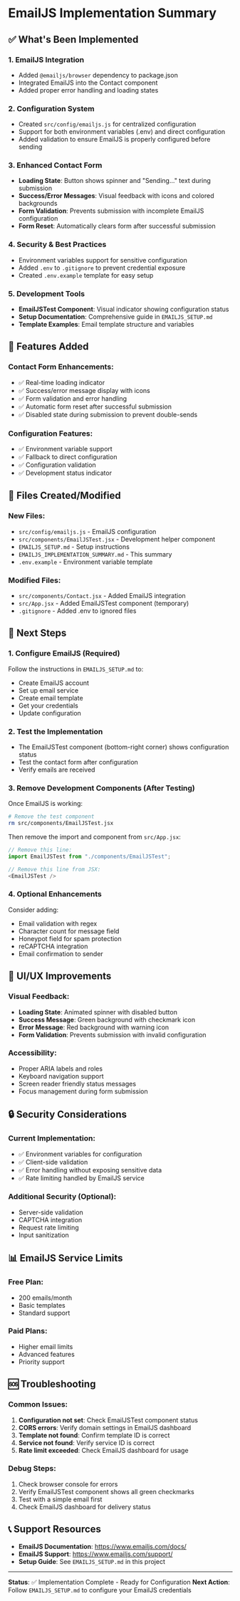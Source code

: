 # EmailJS Implementation Summary

## ✅ What's Been Implemented

### 1. **EmailJS Integration**
- Added `@emailjs/browser` dependency to package.json
- Integrated EmailJS into the Contact component
- Added proper error handling and loading states

### 2. **Configuration System**
- Created `src/config/emailjs.js` for centralized configuration
- Support for both environment variables (.env) and direct configuration
- Added validation to ensure EmailJS is properly configured before sending

### 3. **Enhanced Contact Form**
- **Loading State**: Button shows spinner and "Sending..." text during submission
- **Success/Error Messages**: Visual feedback with icons and colored backgrounds
- **Form Validation**: Prevents submission with incomplete EmailJS configuration
- **Form Reset**: Automatically clears form after successful submission

### 4. **Security & Best Practices**
- Environment variables support for sensitive configuration
- Added `.env` to `.gitignore` to prevent credential exposure
- Created `.env.example` template for easy setup

### 5. **Development Tools**
- **EmailJSTest Component**: Visual indicator showing configuration status
- **Setup Documentation**: Comprehensive guide in `EMAILJS_SETUP.md`
- **Template Examples**: Email template structure and variables

## 🚀 Features Added

### Contact Form Enhancements:
- ✅ Real-time loading indicator
- ✅ Success/error message display with icons
- ✅ Form validation and error handling
- ✅ Automatic form reset after successful submission
- ✅ Disabled state during submission to prevent double-sends

### Configuration Features:
- ✅ Environment variable support
- ✅ Fallback to direct configuration
- ✅ Configuration validation
- ✅ Development status indicator

## 📁 Files Created/Modified

### New Files:
- `src/config/emailjs.js` - EmailJS configuration
- `src/components/EmailJSTest.jsx` - Development helper component
- `EMAILJS_SETUP.md` - Setup instructions
- `EMAILJS_IMPLEMENTATION_SUMMARY.md` - This summary
- `.env.example` - Environment variable template

### Modified Files:
- `src/components/Contact.jsx` - Added EmailJS integration
- `src/App.jsx` - Added EmailJSTest component (temporary)
- `.gitignore` - Added .env to ignored files

## 🔧 Next Steps

### 1. **Configure EmailJS** (Required)
Follow the instructions in `EMAILJS_SETUP.md` to:
- Create EmailJS account
- Set up email service
- Create email template
- Get your credentials
- Update configuration

### 2. **Test the Implementation**
- The EmailJSTest component (bottom-right corner) shows configuration status
- Test the contact form after configuration
- Verify emails are received

### 3. **Remove Development Components** (After Testing)
Once EmailJS is working:
```bash
# Remove the test component
rm src/components/EmailJSTest.jsx
```

Then remove the import and component from `src/App.jsx`:
```javascript
// Remove this line:
import EmailJSTest from "./components/EmailJSTest";

// Remove this line from JSX:
<EmailJSTest />
```

### 4. **Optional Enhancements**
Consider adding:
- Email validation with regex
- Character count for message field
- Honeypot field for spam protection
- reCAPTCHA integration
- Email confirmation to sender

## 🎨 UI/UX Improvements

### Visual Feedback:
- **Loading State**: Animated spinner with disabled button
- **Success Message**: Green background with checkmark icon
- **Error Message**: Red background with warning icon
- **Form Validation**: Prevents submission with invalid configuration

### Accessibility:
- Proper ARIA labels and roles
- Keyboard navigation support
- Screen reader friendly status messages
- Focus management during form submission

## 🔒 Security Considerations

### Current Implementation:
- ✅ Environment variables for configuration
- ✅ Client-side validation
- ✅ Error handling without exposing sensitive data
- ✅ Rate limiting handled by EmailJS service

### Additional Security (Optional):
- Server-side validation
- CAPTCHA integration
- Request rate limiting
- Input sanitization

## 📊 EmailJS Service Limits

### Free Plan:
- 200 emails/month
- Basic templates
- Standard support

### Paid Plans:
- Higher email limits
- Advanced features
- Priority support

## 🆘 Troubleshooting

### Common Issues:
1. **Configuration not set**: Check EmailJSTest component status
2. **CORS errors**: Verify domain settings in EmailJS dashboard
3. **Template not found**: Confirm template ID is correct
4. **Service not found**: Verify service ID is correct
5. **Rate limit exceeded**: Check EmailJS dashboard for usage

### Debug Steps:
1. Check browser console for errors
2. Verify EmailJSTest component shows all green checkmarks
3. Test with a simple email first
4. Check EmailJS dashboard for delivery status

## 📞 Support Resources

- **EmailJS Documentation**: https://www.emailjs.com/docs/
- **EmailJS Support**: https://www.emailjs.com/support/
- **Setup Guide**: See `EMAILJS_SETUP.md` in this project

---

**Status**: ✅ Implementation Complete - Ready for Configuration
**Next Action**: Follow `EMAILJS_SETUP.md` to configure your EmailJS credentials